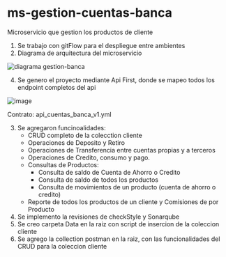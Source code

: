 # ms-gestion-cuentas-banca
Microservicio que gestion los productos de cliente

1. Se trabajo con gitFlow para el despliegue entre ambientes
2. Diagrama de arquitectura del microservicio

![diagrama gestion-banca](https://github.com/diego3797/ms-gestion-cuentas-banca/assets/75541408/a7d47319-e36c-4ee2-b3fb-ee76f57621e7)

   
4. Se genero el proyecto mediante Api First, donde se mapeo todos los endpoint completos del api

![image](https://github.com/diego3797/ms-gestion-cuentas-banca/assets/75541408/d5086951-fbab-488b-88e4-928f1ee30eff)

Contrato: api_cuentas_banca_v1.yml
   
3. Se agregaron funcinoalidades:
   - CRUD completo de la colecction cliente
   - Operaciones de Deposito y Retiro
   - Operaciones de Transferencia entre cuentas propias y a terceros
   - Operaciones de Credito, consumo y pago.
   - Consultas de Productos:
      - Consulta de saldo de Cuenta de Ahorro o Credito
      - Consulta de saldo de todos los productos
      - Consulta de movimientos de un producto (cuenta de ahorro o credito)
   - Reporte de todos los productos de un cliente y Comisiones de por Producto
5. Se implemento la revisiones de checkStyle y Sonarqube
6. Se creo carpeta Data en la raiz con script de insercion de la coleccion cliente
7. Se agrego la collection postman en la raiz, con las funcionalidades del CRUD para la coleccion cliente   

